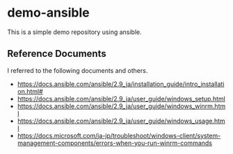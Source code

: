 # demo-ansible
This is a simple demo repository using ansible.

## Reference Documents
I referred to the following documents and others.
+ https://docs.ansible.com/ansible/2.9_ja/installation_guide/intro_installation.html#
+ https://docs.ansible.com/ansible/2.9_ja/user_guide/windows_setup.html
+ https://docs.ansible.com/ansible/2.9_ja/user_guide/windows_winrm.html
+ https://docs.ansible.com/ansible/2.9_ja/user_guide/windows_usage.html
+ https://docs.microsoft.com/ja-jp/troubleshoot/windows-client/system-management-components/errors-when-you-run-winrm-commands
